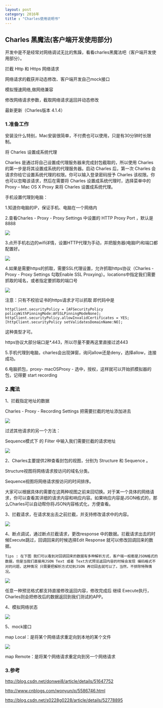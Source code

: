 ```yaml
---
layout: post
category: 2016年
title : "Charles使用说明书"
---
```


## Charles 黑魔法(客户端开发使用部分)

开发中是不是经常对网络调试无比的焦躁，看看charles黑魔法吧（客户端开发使用部分）。

拦截 Http 和 Https 网络请求

网络请求的截获并动态修改、客户端开发自己mock接口

模拟慢速网络,做网络兼容

修改网络请求参数，截取网络请求返回并动态修改

最新更新（Charles版本 4.1.4）

### 1.准备工作

安装没什么特别，Mac安装很简单，不付费也可以使用，只是有30分钟时长限制。

将 Charles 设置成系统代理

Charles 是通过将自己设置成代理服务器来完成封包截取的，所以使用 Charles 的第一步是将其设置成系统的代理服务器。启动 Charles 后，第一次 Charles 会请求你给它设置系统代理的权限。你可以输入登录密码授予 Charles 该权限。你也可以忽略该请求，然后在需要将 Charles 设置成系统代理时，选择菜单中的 Proxy – Mac OS X Proxy 来将 Charles 设置成系统代理。

手机设置代理到电脑：

1.知道你电脑的IP，保证手机、电脑在一个网络内

2.查看Charles - Proxy - Proxy Settings 中设置的 HTTP Proxy Port ，默认是 8888

![](https://xilankong.github.io/resource/charlesOne.jpeg)

3.点开手机右边的wifi详情，设置HTTP代理为手动，并把服务器(电脑IP)和端口都配置好。

![](https://xilankong.github.io/resource/charlesTwo.jpeg)

4.如果是需要https的抓取，需要SSL代理设置，允许抓取https协议（Charles - Proxy - Proxy Settings 勾取Enable SSL Proxying）。locations中指定我们需要抓取的域名，或者指定要抓取的端口号

![](https://xilankong.github.io/resource/charlesThree.jpeg)



注意：只有不校验证书的https请求才可以抓取 即代码中是

```
httpClient.securityPolicy = [AFSecurityPolicy policyWithPinningMode:AFSSLPinningModeNone];
httpClient.securityPolicy.allowInvalidCertificates = YES;
[httpClient.securityPolicy setValidatesDomainName:NO];
```

这种类型才可。

https协议大部分端口是*.443，所以尽量不要再这里直接过滤443



5.手机代理到电脑，charles会出现弹窗，询问allow还是deny，选择allow，连接成功。



6.电脑抓包，proxy- macOSProxy - 选中，授权，这样就可以开始抓模拟器的包，记得要 start recording



### 2.魔法

1、拦截指定地址的数据

Charles - Proxy - Recording Settings  把需要拦截的地址添加进去

![](https://xilankong.github.io/resource/charlesFour.jpeg)

过滤其他请求的另一个方法：

Sequence模式下 的 Filter 中输入我们需要拦截的请求地址

![](https://xilankong.github.io/resource/charlesSeven.jpeg)



2、Charles主要提供2种查看封包的视图，分别为 Structure 和 Sequence 。

Structure视图将网络请求按访问的域名分类。

Sequence视图将网络请求按访问的时间排序。

大家可以根据具体的需要在这两种视图之前来回切换。对于某一个具体的网络请求，你可以查看其详细的请求内容和响应内容。如果响应内容是JSON格式的，那么Charles可以自动帮你将JSON内容格式化，方便查看。

3、拦截请求，在请求发出去之前拦截，并支持修改请求中的内容。

![](https://xilankong.github.io/resource/charlesNight.jpeg)

4、断点调试，通过断点拦截请求，更改response 中的数据。拦截请求出去的时候Execute跳过，回调回来的时候选择Edit Response 就可以修改回调回来的数据。

```
Tips : 在下图 我们可以看到对回调回来的数据有多种解析方式，客户端一般都是JSON格式的数据，但是当我们直接用JSON Text 或者 Text方式预览返回内容的时候会发现 编码格式不对的问题，这种情况 只需要把解析方式切到JSON 再切回去就可以了。当然，不排除特殊情况。
```

![](https://xilankong.github.io/resource/charlesSix.jpeg)

任意一种预览格式都支持直接修改返回内容，修改完成后 继续 Execute执行，Charles则会把修改后的数据返回到我们测试的APP。

4、模拟网络状态

![](https://xilankong.github.io/resource/charlesEight.jpeg)



5、mock接口 

map Local：是将某个网络请求重定向到本地的某个文件

![](https://xilankong.github.io/resource/charlesTen.png)




map Remote：是将某个网络请求重定向到另一个网络请求

### 3.参考

http://blog.csdn.net/donwei8/article/details/51647752

http://www.cnblogs.com/wonyun/p/5586746.html

http://blog.csdn.net/s0228g0228/article/details/52778895